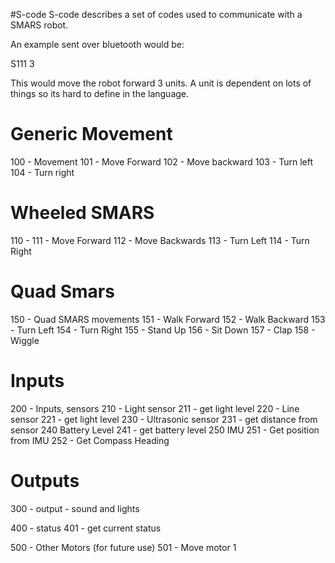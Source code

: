 #S-code
S-code describes a set of codes used to communicate with a SMARS robot.

An example sent over bluetooth would be:

S111 3

This would move the robot forward 3 units. A unit is dependent on lots of things so its hard to define in the language.

# Generic Movement
100 - Movement
 101 - Move Forward
 102 - Move backward
 103 - Turn left
 104 - Turn right

# Wheeled SMARS
110 -
 111 - Move Forward
 112 - Move Backwards
 113 - Turn Left
 114 - Turn Right

# Quad Smars
150 - Quad SMARS movements
 151 - Walk Forward
 152 - Walk Backward
 153 - Turn Left
 154 - Turn Right
 155 - Stand Up
 156 - Sit Down
 157 - Clap
 158 - Wiggle 

# Inputs
200 - Inputs, sensors
210 - Light sensor
 211 - get light level
220 - Line sensor
 221 - get light level
230 - Ultrasonic sensor
 231 - get distance from sensor
240 Battery Level
 241 - get battery level
250 IMU
 251 - Get position from IMU
 252 - Get Compass Heading

# Outputs
300 - output - sound and lights

400 - status
 401 - get current status

500 - Other Motors (for future use)
 501 - Move motor 1

